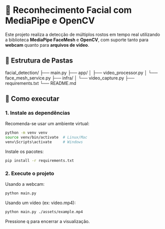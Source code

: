 # 🎥 Reconhecimento Facial com MediaPipe e OpenCV

Este projeto realiza a detecção de múltiplos rostos em tempo real utilizando a biblioteca **MediaPipe FaceMesh** e **OpenCV**, com suporte tanto para **webcam** quanto para **arquivos de vídeo**.

## 📁 Estrutura de Pastas

facial_detection/
├── main.py
├── app/
│ ├── video_processor.py
│ └── face_mesh_service.py
├── infra/
│ └── video_capture.py
├── requirements.txt
└── README.md


## 🚀 Como executar

### 1. Instale as dependências

Recomenda-se usar um ambiente virtual:

```bash
python -m venv venv
source venv/bin/activate  # Linux/Mac
venv\Scripts\activate     # Windows
```

Instale os pacotes:
```bash
pip install -r requirements.txt
```

### 2. Execute o projeto

Usando a webcam:

```bash
python main.py
```

Usando um vídeo (ex: video.mp4):
```bash
python main.py ./assets/example.mp4
```

Pressione q para encerrar a visualização.

